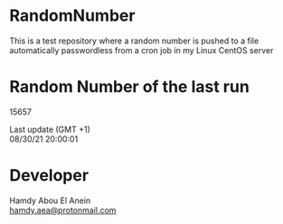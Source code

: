 # RandomNumber    
This is a test repository where a random number is pushed to a file automatically passwordless from a cron job in my Linux CentOS server    
# Random Number of the last run   
15657
      
Last update (GMT +1)    
08/30/21 20:00:01
# Developer    
Hamdy Abou El Anein   
hamdy.aea@protonmail.com
